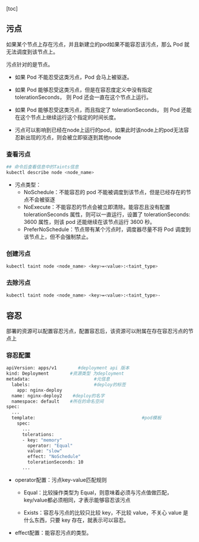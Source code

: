 [toc]

## 污点

如果某个节点上存在污点，并且新建立的pod如果不能容忍该污点，那么 Pod 就无法调度到该节点上。

污点针对的是节点。

* 如果 Pod 不能忍受这类污点，Pod 会马上被驱逐。
* 如果 Pod 能够忍受这类污点，但是在容忍度定义中没有指定 tolerationSeconds， 则 Pod 还会一直在这个节点上运行。
* 如果 Pod 能够忍受这类污点，而且指定了 tolerationSeconds， 则 Pod 还能在这个节点上继续运行这个指定的时间长度。

* 污点可以影响到已经在node上运行的pod，如果此时该node上的pod无法容忍新出现的污点，则会被立即驱逐到其他node

### 查看污点

```bash
## 命令后查看信息中的Taints信息
kubectl describe node <node_name>
```

* 污点类型：
  * NoSchedule：不能容忍的 pod 不能被调度到该节点，但是已经存在的节点不会被驱逐
  * NoExecute：不能容忍的节点会被立即清除。能容忍且没有配置 tolerationSeconds 属性，则可以一直运行，设置了 tolerationSeconds: 3600 属性，则该 pod 还能继续在该节点运行 3600 秒。
  * PreferNoSchedule：节点带有某个污点时，调度器尽量不将 Pod 调度到该节点上，但不会强制禁止。

### 创建污点

```bash
kubectl taint node <node_name> <key>=<value>:<taint_type>
```

### 去除污点

```bash
kubectl taint node <node_name> <key>=<value>:<taint_type>-
```



## 容忍

部署的资源可以配置容忍污点，配置容忍后，该资源可以附属在存在容忍污点的节点上

### 容忍配置

```bash
apiVersion: apps/v1        #deployment api 版本
kind: Deployment        #资源类型 为deployment
metadata:                        #元信息
  labels:                        #deploy的标签
    app: nginx-deploy
  name: nginx-deploy2    #deploy的名字
  namespace: default    #所在的命名空间
spec:
  ...
  template:                                        #pod模板
    spec:
      ...
      tolerations:
      - key: "memory"
        operator: "Equal"
        value: "slow"
        effect: "NoSchedule"
        tolerationSeconds: 10
      ...
```

* operator配置：污点key-value匹配规则

  * Equal：比较操作类型为 Equal，则意味着必须与污点值做匹配，key/value都必须相同，才表示能够容忍该污点

  * Exists：容忍与污点的比较只比较 key，不比较 value，不关心 value 是什么东西，只要 key 存在，就表示可以容忍。

* effect配置：能容忍污点的类型。